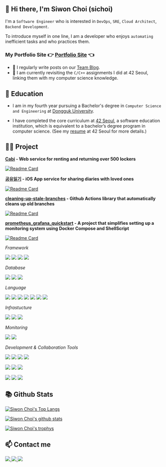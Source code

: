 ## 👋 Hi there, I'm Siwon Choi (sichoi)

I'm a `Software Engineer` who is interested in `DevOps`, `SRE`, `Cloud Architect`, `Backend Development`.

To introduce myself in one line, I am a developer who enjoys `automating` inefficient tasks and who practices them.

### My Portfolio Site 👉 [Portfolio Site](https://sichoi.dev/) 👈

- 📝 I regularly write posts on our [Team Blog](https://cabi.oopy.io/c1b17c89-20f6-4ec6-8005-e53e8db00b26).
- 🌱 I am currently revisiting the `C/C++` assignments I did at 42 Seoul, linking them with my computer science knowledge.

## 🏫 Education

- I am in my fourth year pursuing a Bachelor's degree in `Computer Science and Engineering` at [Dongguk University](https://cse.dongguk.edu/main).

- I have completed the core curriculum at [42 Seoul](https://42seoul.kr/), a software education institution, which is equivalent to a bachelor’s degree program in computer science. (See my [resume](https://companies.intra.42.fr/resumes/sichoi) at 42 Seoul for more details.)


## 👩‍💻 Project

**[Cabi](https://cabi.oopy.io/) - Web service for renting and returning over 500 lockers**

[![Readme Card](https://github-readme-stats.vercel.app/api/pin/?username=innovationacademy-kr&repo=42cabi&theme=dark)](https://github.com/innovationacademy-kr/42cabi)

**[공유일기](https://apps.apple.com/kr/app/%EA%B3%B5%EC%9C%A0%EC%9D%BC%EA%B8%B0/id6474495000) - iOS App service for sharing diaries with loved ones**

[![Readme Card](https://github-readme-stats.vercel.app/api/pin/?username=joHoEunSaE&repo=Exchange_Diary&theme=dark)](https://github.com/joHoEunSaE/Exchange_Diary/)

**[cleaning-up-stale-branches](https://github.com/marketplace/actions/cleaning-up-stale-branches) - Github Actions library that automatically cleans up old branches**

[![Readme Card](https://github-readme-stats.vercel.app/api/pin/?username=sichoi42&repo=cleanup-stale-branch&theme=dark)](https://github.com/sichoi42/cleanup-stale-branch)

**[prometheus_grafana_quickstart](https://github.com/sichoi42/prometheus_grafana_quickstart) - A project that simplifies setting up a monitoring system using Docker Compose and ShellScript**

[![Readme Card](https://github-readme-stats.vercel.app/api/pin/?username=sichoi42&repo=prometheus_grafana_quickstart&theme=dark)](https://github.com/sichoi42/prometheus_grafana_quickstart)

_Framework_

<img src="https://img.shields.io/badge/Spring-6DB33F?style=for-the-badge&logo=Spring&logoColor=FFFFFF"/> <img src="https://img.shields.io/badge/Spring Boot-6DB33F?style=for-the-badge&logo=Spring Boot&logoColor=FFFFFF"/> <img src="https://img.shields.io/badge/NodeJS-339933?style=for-the-badge&logo=Node.js&logoColor=FFFFFF"/> <img src="https://img.shields.io/badge/NestJS-E0234E?style=for-the-badge&logo=NestJS&logoColor=FFFFFF"/>

_Database_

<img src="https://img.shields.io/badge/MySQL-4479A1?style=for-the-badge&logo=MySQL&logoColor=FFFFFF"/> <img src="https://img.shields.io/badge/MariaDB-003545?style=for-the-badge&logo=MariaDB&logoColor=FFFFFF"/> <img src="https://img.shields.io/badge/Redis-DC382D?style=for-the-badge&logo=Redis&logoColor=FFFFFF"/>

_Language_

<img src="https://img.shields.io/badge/Java-007396?style=for-the-badge&logo=JAVA&logoColor=FFFFFF"/> <img src="https://img.shields.io/badge/JavaScript-F7DF1E?style=for-the-badge&logo=JavaScript&logoColor=FFFFFF"/> <img src="https://img.shields.io/badge/TypeScript-3178C6?style=for-the-badge&logo=Typescript&logoColor=FFFFFF"/>
<img src="https://img.shields.io/badge/ShellScript-4EAA25?style=for-the-badge&logo=GNU Bash&logoColor=FFFFFF"/>
<img src="https://img.shields.io/badge/Python-3776AB?style=for-the-badge&logo=Python&logoColor=FFFFFF"/>
<img src="https://img.shields.io/badge/C-A8B9CC?style=for-the-badge&logo=C&logoColor=FFFFFF"/> <img src="https://img.shields.io/badge/C++-00599C?style=for-the-badge&logo=C++&logoColor=FFFFFF"/>

_Infrastucture_

<img src="https://img.shields.io/badge/AWS-232F3E?style=for-the-badge&logo=Amazon AWS&logoColor=FFFFFF"/> <img src="https://img.shields.io/badge/Docker-2496ED?style=for-the-badge&logo=Docker&logoColor=FFFFFF"/> <img src="https://img.shields.io/badge/Github Actions-2088FF?style=for-the-badge&logo=Github Actions&logoColor=FFFFFF"/>

_Monitoring_

<img src="https://img.shields.io/badge/Prometheus-E6522C?style=for-the-badge&logo=Prometheus&logoColor=FFFFFF"/> <img src="https://img.shields.io/badge/Grafana-F46800?style=for-the-badge&logo=Grafana&logoColor=FFFFFF"/>

_Development & Collaboration Tools_

<img src="https://img.shields.io/badge/Git-F05032?style=for-the-badge&logo=Git&logoColor=FFFFFF"/> <img src="https://img.shields.io/badge/Swagger-85EA2D?style=for-the-badge&logo=Swagger&logoColor=FFFFFF"/> <img src="https://img.shields.io/badge/Intellij-000000?style=for-the-badge&logo=Intellij IDEA&logoColor=FFFFFF"/> <img src="https://img.shields.io/badge/DataGrip-000000?style=for-the-badge&logo=DataGrip&logoColor=FFFFFF"/>

<img src="https://img.shields.io/badge/VSCode-007ACC?style=for-the-badge&logo=Visual Studio Code&logoColor=FFFFFF"/> <img src="https://img.shields.io/badge/Postman-FF6C37?style=for-the-badge&logo=Postman&logoColor=FFFFFF"/> <img src="https://img.shields.io/badge/Github-181717?style=for-the-badge&logo=Github&logoColor=FFFFFF"/>

<img src="https://img.shields.io/badge/Notion-000000?style=for-the-badge&logo=Notion&logoColor=FFFFFF"/> <img src="https://img.shields.io/badge/Slack-4A154B?style=for-the-badge&logo=Slack&logoColor=FFFFFF"/> <img src="https://img.shields.io/badge/Figma-F24E1E?style=for-the-badge&logo=Figma&logoColor=FFFFFF"/>



## 📚 Github Stats

[![Siwon Choi's Top Langs](https://github-readme-stats.vercel.app/api/top-langs/?username=sichoi42&bg_color=7f7fd5,86a8e7,91eac9&title_color=fff&text_color=fff)](https://github.com/anuraghazra/github-readme-stats)

[![Siwon Choi's github stats](https://github-readme-stats.vercel.app/api?username=sichoi42&layout=compact&bg_color=7f7fd5,86a8e7,91eac9&title_color=fff&text_color=fff)](https://github.com/anuraghazra/github-readme-stats)

[![Siwon Choi's trophys](https://github-profile-trophy.vercel.app/?username=sichoi42&no-bg=true&column=7&theme=onedark)](https://github.com/ryo-ma/github-profile-trophy)

## 📫 Contact me
<a href="mailto:42.4.sichoi@gmail.com">
  <img src="https://img.shields.io/badge/Gmail-EA4335?style=flat-square&logo=Gmail&logoColor=FFFFFF"/>
<a href="https://www.linkedin.com/in/최시원/">
  <img src="https://img.shields.io/badge/Linkedin-0A66C2?style=flat-square&logo=Linkedin&logoColor=FFFFFF"/> <a href="https://www.instagram.com/csiweon/">
 <img src="https://img.shields.io/badge/Instagram-E4405F?style=flat-square&logo=Instagram&logoColor=FFFFFF"/>
